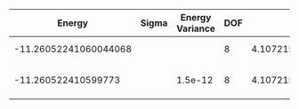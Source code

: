 | Energy                | Sigma | Energy Variance | DOF | Einf              | Method                   | Reference |
|-----------------------|-------|-----------------|-----|-------------------|--------------------------|-----------|
| -11.26052241060044068 |       |                 | 8   | 4.107215611428571 | Exact diagonalization    | [code](https://github.com/varbench/methods/blob/main/scripts/Hubbard/chain_14_P_4_3.59381366/ed_netket.sh) |
| -11.260522410599773   |       | 1.5e-12         | 8   | 4.107215611428571 | DMRG (MaxBondDim ~1500)  | TODO: ask Max |
